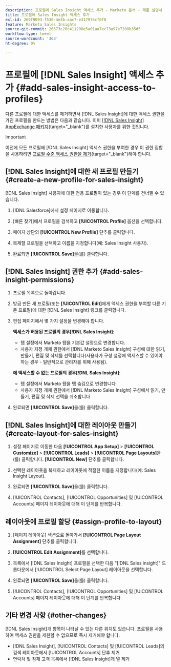 ```yaml
---
description: 프로필에 Sales Insight 액세스 추가 - Marketo 문서 - 제품 설명서
title: 프로필에 Sales Insight 액세스 추가
exl-id: 269f9093-f530-4e3b-aac7-e317976cf0f0
feature: Marketo Sales Insights
source-git-commit: 26573c20c411208e5a01aa7ec73a97e7208b35d5
workflow-type: tm+mt
source-wordcount: '363'
ht-degree: 0%

---
```


# 프로필에 [!DNL Sales Insight] 액세스 추가 {#add-sales-insight-access-to-profiles}

다른 프로필에 대한 액세스를 제거하면서 [!DNL Sales Insight]에 대한 액세스 권한을 가진 프로필을 만드는 방법은 다음과 같습니다. 이미 [[!DNL Sales Insight] AppExchange 패키지](/help/marketo/product-docs/marketo-sales-insight/msi-for-salesforce/installation/install-marketo-sales-insight-package-in-salesforce-appexchange.md){target="_blank"}를 설치한 사용자를 위한 것입니다.

>[!IMPORTANT]
>
>이전에 모든 프로필에 [!DNL Sales Insight] 액세스 권한을 부여한 경우 이 권한 집합을 사용하려면 [프로필 수준 액세스 권한을 제거](/help/marketo/product-docs/marketo-sales-insight/msi-for-salesforce/configuration/remove-sales-insight-access.md){target="_blank"}해야 합니다.

## [!DNL Sales Insight]에 대한 새 프로필 만들기 {#create-a-new-profile-for-sales-insight}

[!DNL Sales Insight] 사용자에 대한 전용 프로필이 있는 경우 이 단계를 건너뛸 수 있습니다.

1. [!DNL Salesforce]에서 설정 페이지로 이동합니다.

1. [빠른 찾기]에서 프로필을 검색하고 **[!UICONTROL Profile]** 옵션을 선택합니다.

1. 페이지 상단의 **[!UICONTROL New Profile]** 단추를 클릭합니다.

1. 복제할 프로필을 선택하고 이름을 지정합니다(예: Sales Insight 사용자).

1. 완료되면 **[!UICONTROL Save]**&#x200B;을(를) 클릭합니다.

## [!DNL Sales Insight] 권한 추가 {#add-sales-insight-permissions}

1. 프로필 목록으로 돌아갑니다.

1. 방금 만든 새 프로필(또는 **[!UICONTROL Edit]**&#x200B;에게 액세스 권한을 부여할 다른 기존 프로필)에 대한 [!DNL Sales Insight] 링크를 클릭합니다.

1. 편집 페이지에서 몇 가지 설정을 변경해야 합니다.

   **액세스가 허용된 프로필의 경우[!DNL Sales Insight]**:

   * 탭 설정에서 Marketo 탭을 기본값 설정으로 변경합니다.
   * 사용자 지정 개체 권한에서 [!DNL Marketo Sales Insight] 구성에 대한 읽기, 만들기, 편집 및 삭제를 선택합니다(사용자가 구성 설정에 액세스할 수 있어야 하는 경우 - 일반적으로 관리자를 위해 사용됨).

   **에 액세스할 수 없는 프로필의 경우[!DNL Sales Insight]**:

   * 탭 설정에서 Marketo 탭을 탭 숨김으로 변경합니다
   * 사용자 지정 개체 권한에서 [!DNL Marketo Sales Insight] 구성에서 읽기, 만들기, 편집 및 삭제 선택을 취소합니다

1. 완료되면 **[!UICONTROL Save]**&#x200B;을(를) 클릭합니다.

## [!DNL Sales Insight]에 대한 레이아웃 만들기 {#create-layout-for-sales-insight}

1. 설정 페이지로 이동한 다음 **[!UICONTROL App Setup]** > **[!UICONTROL Customize]** > **[!UICONTROL Leads]** > **[!UICONTROL Page Layouts]**&#x200B;을(를) 클릭합니다. **[!UICONTROL New]** 단추를 클릭합니다.

1. 선택한 레이아웃을 복제하고 레이아웃에 적절한 이름을 지정합니다(예: Sales Insight Layout).

1. 완료되면 **[!UICONTROL Save]**&#x200B;을(를) 클릭합니다.

1. [!UICONTROL Contacts], [!UICONTROL Opportunities] 및 [!UICONTROL Accounts] 페이지 레이아웃에 대해 이 단계를 반복합니다.

## 레이아웃에 프로필 할당 {#assign-profile-to-layout}

1. [페이지 레이아웃] 섹션으로 돌아가서 **[!UICONTROL Page Layout Assignment]** 단추를 클릭합니다.

1. **[!UICONTROL Edit Assignment]**&#x200B;를 선택합니다.

1. 목록에서 [!DNL Sales Insight] 프로필을 선택한 다음 &quot;[!DNL Sales insight]&quot; 드롭다운에서 [!UICONTROL Select Page Layout] 레이아웃을 선택합니다.

1. 완료되면 **[!UICONTROL Save]**&#x200B;을(를) 클릭합니다.

1. [!UICONTROL Contacts], [!UICONTROL Opportunities] 및 [!UICONTROL Accounts] 페이지 레이아웃에 대해 이 단계를 반복합니다.

## 기타 변경 사항 {#other-changes}

[!DNL Sales Insight]개 항목이 나타날 수 있는 다른 위치도 있습니다. 프로필을 사용하여 액세스 권한을 제한할 수 없으므로 즉시 제거해야 합니다.

* [!DNL Sales Insight], [!UICONTROL Contacts] 및 [!UICONTROL Leads]의 검색 레이아웃에서 [!UICONTROL Accounts] 단추 제거
* 연락처 및 잠재 고객 목록에서 [!DNL Sales Insight]개 열 제거
